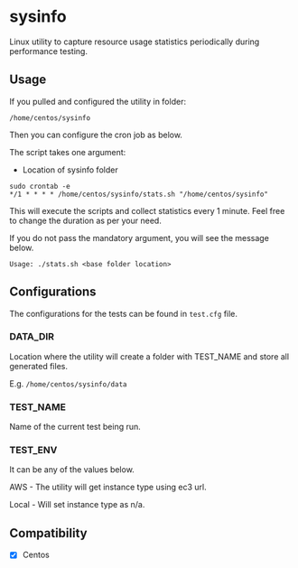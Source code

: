 # sysinfo

Linux utility to capture resource usage statistics periodically during performance testing.

## Usage
If you pulled and configured the utility in folder:
```
/home/centos/sysinfo
```
Then you can configure the cron job as below.

The script takes one argument:
 * Location of sysinfo folder

```
sudo crontab -e
*/1 * * * * /home/centos/sysinfo/stats.sh "/home/centos/sysinfo"
```
This will execute the scripts and collect statistics every 1 minute.
Feel free to change the duration as per your need.

If you do not pass the mandatory argument, you will see the message below.
```
Usage: ./stats.sh <base folder location>
```

## Configurations

The configurations for the tests can be found in `test.cfg` file.

### DATA_DIR
Location where the utility will create a folder with TEST_NAME and store all generated files.

E.g. `/home/centos/sysinfo/data`

### TEST_NAME
Name of the current test being run.

### TEST_ENV
It can be any of the values below.

AWS - The utility will get instance type using ec3 url.

Local - Will set instance type as n/a.


## Compatibility
 - [x] Centos
